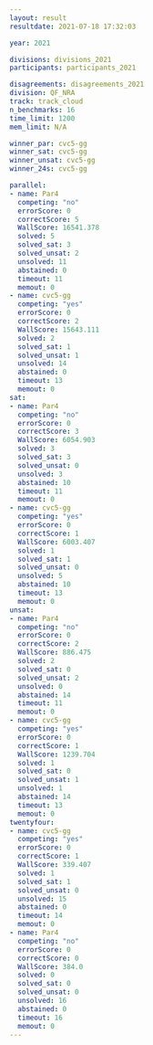 ```yaml
---
layout: result
resultdate: 2021-07-18 17:32:03

year: 2021

divisions: divisions_2021
participants: participants_2021

disagreements: disagreements_2021
division: QF_NRA
track: track_cloud
n_benchmarks: 16
time_limit: 1200
mem_limit: N/A

winner_par: cvc5-gg
winner_sat: cvc5-gg
winner_unsat: cvc5-gg
winner_24s: cvc5-gg

parallel:
- name: Par4
  competing: "no"
  errorScore: 0
  correctScore: 5
  WallScore: 16541.378
  solved: 5
  solved_sat: 3
  solved_unsat: 2
  unsolved: 11
  abstained: 0
  timeout: 11
  memout: 0
- name: cvc5-gg
  competing: "yes"
  errorScore: 0
  correctScore: 2
  WallScore: 15643.111
  solved: 2
  solved_sat: 1
  solved_unsat: 1
  unsolved: 14
  abstained: 0
  timeout: 13
  memout: 0
sat:
- name: Par4
  competing: "no"
  errorScore: 0
  correctScore: 3
  WallScore: 6054.903
  solved: 3
  solved_sat: 3
  solved_unsat: 0
  unsolved: 3
  abstained: 10
  timeout: 11
  memout: 0
- name: cvc5-gg
  competing: "yes"
  errorScore: 0
  correctScore: 1
  WallScore: 6003.407
  solved: 1
  solved_sat: 1
  solved_unsat: 0
  unsolved: 5
  abstained: 10
  timeout: 13
  memout: 0
unsat:
- name: Par4
  competing: "no"
  errorScore: 0
  correctScore: 2
  WallScore: 886.475
  solved: 2
  solved_sat: 0
  solved_unsat: 2
  unsolved: 0
  abstained: 14
  timeout: 11
  memout: 0
- name: cvc5-gg
  competing: "yes"
  errorScore: 0
  correctScore: 1
  WallScore: 1239.704
  solved: 1
  solved_sat: 0
  solved_unsat: 1
  unsolved: 1
  abstained: 14
  timeout: 13
  memout: 0
twentyfour:
- name: cvc5-gg
  competing: "yes"
  errorScore: 0
  correctScore: 1
  WallScore: 339.407
  solved: 1
  solved_sat: 1
  solved_unsat: 0
  unsolved: 15
  abstained: 0
  timeout: 14
  memout: 0
- name: Par4
  competing: "no"
  errorScore: 0
  correctScore: 0
  WallScore: 384.0
  solved: 0
  solved_sat: 0
  solved_unsat: 0
  unsolved: 16
  abstained: 0
  timeout: 16
  memout: 0
---
```

